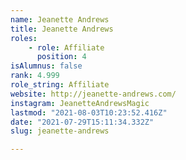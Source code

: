 ```yaml
---
name: Jeanette Andrews
title: Jeanette Andrews
roles:
    - role: Affiliate
      position: 4
isAlumnus: false
rank: 4.999
role_string: Affiliate
website: http://jeanette-andrews.com/
instagram: JeanetteAndrewsMagic
lastmod: "2021-08-03T10:23:52.416Z"
date: "2021-07-29T15:11:34.332Z"
slug: jeanette-andrews

---
```

